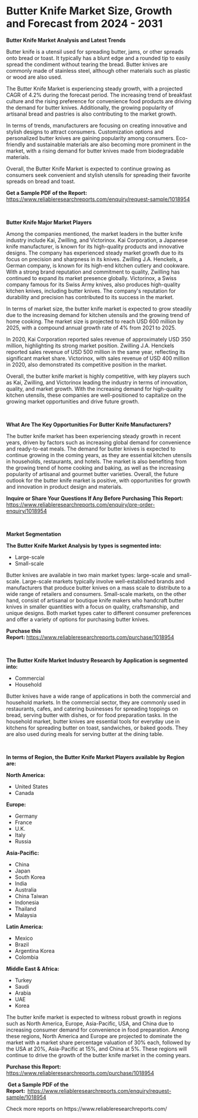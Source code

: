 <p><h1>Butter Knife Market Size, Growth and Forecast from 2024 - 2031</h1></p><p><strong>Butter Knife Market Analysis and Latest Trends</strong></p>
<p><p>Butter knife is a utensil used for spreading butter, jams, or other spreads onto bread or toast. It typically has a blunt edge and a rounded tip to easily spread the condiment without tearing the bread. Butter knives are commonly made of stainless steel, although other materials such as plastic or wood are also used.</p><p>The Butter Knife Market is experiencing steady growth, with a projected CAGR of 4.2% during the forecast period. The increasing trend of breakfast culture and the rising preference for convenience food products are driving the demand for butter knives. Additionally, the growing popularity of artisanal bread and pastries is also contributing to the market growth.</p><p>In terms of trends, manufacturers are focusing on creating innovative and stylish designs to attract consumers. Customization options and personalized butter knives are gaining popularity among consumers. Eco-friendly and sustainable materials are also becoming more prominent in the market, with a rising demand for butter knives made from biodegradable materials.</p><p>Overall, the Butter Knife Market is expected to continue growing as consumers seek convenient and stylish utensils for spreading their favorite spreads on bread and toast.</p></p>
<p><strong>Get a Sample PDF of the Report:&nbsp;</strong> <a href="https://www.reliableresearchreports.com/enquiry/request-sample/1018954">https://www.reliableresearchreports.com/enquiry/request-sample/1018954</a></p>
<p>&nbsp;</p>
<p><strong>Butter Knife Major Market Players</strong></p>
<p><p>Among the companies mentioned, the market leaders in the butter knife industry include Kai, Zwilling, and Victorinox. Kai Corporation, a Japanese knife manufacturer, is known for its high-quality products and innovative designs. The company has experienced steady market growth due to its focus on precision and sharpness in its knives. Zwilling J.A. Henckels, a German company, is known for its high-end kitchen cutlery and cookware. With a strong brand reputation and commitment to quality, Zwilling has continued to expand its market presence globally. Victorinox, a Swiss company famous for its Swiss Army knives, also produces high-quality kitchen knives, including butter knives. The company's reputation for durability and precision has contributed to its success in the market.</p><p>In terms of market size, the butter knife market is expected to grow steadily due to the increasing demand for kitchen utensils and the growing trend of home cooking. The market size is projected to reach USD 600 million by 2025, with a compound annual growth rate of 4% from 2021 to 2025. </p><p>In 2020, Kai Corporation reported sales revenue of approximately USD 350 million, highlighting its strong market position. Zwilling J.A. Henckels reported sales revenue of USD 500 million in the same year, reflecting its significant market share. Victorinox, with sales revenue of USD 400 million in 2020, also demonstrated its competitive position in the market.</p><p>Overall, the butter knife market is highly competitive, with key players such as Kai, Zwilling, and Victorinox leading the industry in terms of innovation, quality, and market growth. With the increasing demand for high-quality kitchen utensils, these companies are well-positioned to capitalize on the growing market opportunities and drive future growth.</p></p>
<p>&nbsp;</p>
<p><strong>What Are The Key Opportunities For Butter Knife Manufacturers?</strong></p>
<p><p>The butter knife market has been experiencing steady growth in recent years, driven by factors such as increasing global demand for convenience and ready-to-eat meals. The demand for butter knives is expected to continue growing in the coming years, as they are essential kitchen utensils in households, restaurants, and hotels. The market is also benefiting from the growing trend of home cooking and baking, as well as the increasing popularity of artisanal and gourmet butter varieties. Overall, the future outlook for the butter knife market is positive, with opportunities for growth and innovation in product design and materials.</p></p>
<p><strong>Inquire or Share Your Questions If Any Before Purchasing This Report:</strong> <a href="https://www.reliableresearchreports.com/enquiry/pre-order-enquiry/1018954">https://www.reliableresearchreports.com/enquiry/pre-order-enquiry/1018954</a></p>
<p>&nbsp;</p>
<p><strong>Market Segmentation</strong></p>
<p><strong>The Butter Knife Market Analysis by types is segmented into:</strong></p>
<p><ul><li>Large-scale</li><li>Small-scale</li></ul></p>
<p><p>Butter knives are available in two main market types: large-scale and small-scale. Large-scale markets typically involve well-established brands and manufacturers that produce butter knives on a mass scale to distribute to a wide range of retailers and consumers. Small-scale markets, on the other hand, consist of artisanal or boutique knife makers who handcraft butter knives in smaller quantities with a focus on quality, craftsmanship, and unique designs. Both market types cater to different consumer preferences and offer a variety of options for purchasing butter knives.</p></p>
<p><strong>Purchase this Report:&nbsp;</strong><a href="https://www.reliableresearchreports.com/purchase/1018954">https://www.reliableresearchreports.com/purchase/1018954</a></p>
<p>&nbsp;</p>
<p><strong>The Butter Knife Market Industry Research by Application is segmented into:</strong></p>
<p><ul><li>Commercial</li><li>Household</li></ul></p>
<p><p>Butter knives have a wide range of applications in both the commercial and household markets. In the commercial sector, they are commonly used in restaurants, cafes, and catering businesses for spreading toppings on bread, serving butter with dishes, or for food preparation tasks. In the household market, butter knives are essential tools for everyday use in kitchens for spreading butter on toast, sandwiches, or baked goods. They are also used during meals for serving butter at the dining table.</p></p>
<p>&nbsp;</p>
<p><strong>In terms of Region, the Butter Knife Market Players available by Region are:</strong></p>
<p>
    <p> <strong> North America: </strong>
        <ul>
            <li>United States</li>
            <li>Canada</li>
        </ul>
        </p> 
    <p> <strong> Europe: </strong>
        <ul>
            <li>Germany</li>
            <li>France</li>
            <li>U.K.</li>
            <li>Italy</li>
            <li>Russia</li>
        </ul>
        </p> 
    <p> <strong> Asia-Pacific: </strong>
        <ul>
            <li>China</li>
            <li>Japan</li>
            <li>South Korea</li>
            <li>India</li>
            <li>Australia</li>
            <li>China Taiwan</li>
            <li>Indonesia</li>
            <li>Thailand</li>
            <li>Malaysia</li>
        </ul>
        </p> 
    <p> <strong> Latin America: </strong>
        <ul>
            <li>Mexico</li>
            <li>Brazil</li>
            <li>Argentina Korea</li>
            <li>Colombia</li>
        </ul>
        </p> 
    <p> <strong> Middle East & Africa: </strong>
        <ul>
            <li>Turkey</li>
            <li>Saudi</li>
            <li>Arabia</li>
            <li>UAE</li>
            <li>Korea</li>
        </ul>
    </p>
    </p>
<p><p>The butter knife market is expected to witness robust growth in regions such as North America, Europe, Asia-Pacific, USA, and China due to increasing consumer demand for convenience in food preparation. Among these regions, North America and Europe are projected to dominate the market with a market share percentage valuation of 30% each, followed by the USA at 20%, Asia-Pacific at 15%, and China at 5%. These regions will continue to drive the growth of the butter knife market in the coming years.</p></p>
<p><strong>Purchase this Report: </strong><a href="https://www.reliableresearchreports.com/purchase/1018954">https://www.reliableresearchreports.com/purchase/1018954</a></p>
<p>&nbsp;<strong>Get a Sample PDF of the Report:&nbsp;&nbsp;</strong><a href="https://www.reliableresearchreports.com/enquiry/request-sample/1018954">https://www.reliableresearchreports.com/enquiry/request-sample/1018954</a></p>
<p><strong></strong></p>
<p>Check more reports on https://www.reliableresearchreports.com/</p>